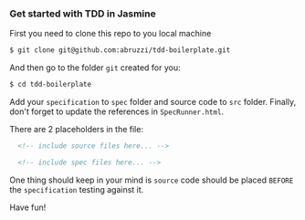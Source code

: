 ### Get started with TDD in Jasmine

First you need to clone this repo to you local machine

```sh
$ git clone git@github.com:abruzzi/tdd-boilerplate.git
```

And then go to the folder `git` created for you:

```sh
$ cd tdd-boilerplate
```

Add your `specification` to `spec` folder and source code to `src` folder. Finally, don't forget to update the references in `SpecRunner.html`.

There are 2 placeholders in the file:

```html
  <!-- include source files here... -->

  <!-- include spec files here... -->
```

One thing should keep in your mind is `source` code should be placed `BEFORE` the `specification` testing against it.

Have fun!